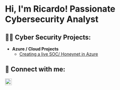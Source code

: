 <h1>Hi, I'm Ricardo! Passionate Cybersecurity Analyst
<h2>👨‍💻 Cyber Security Projects:</h2>

- <b>Azure / Cloud Projects </b>
  - [Creating a live SOC/ Honeynet in Azure](https://github.com/rsaldana7285/Cloud-SOC)
  
<h2> 🤳 Connect with me:</h2>

[<img align="left" alt="RicardoSaldana | LinkedIn" width="22px" src="https://cdn.jsdelivr.net/npm/simple-icons@v3/icons/linkedin.svg" />][linkedin]


[linkedin]: https://www.linkedin.com/in/rsaldana7/
